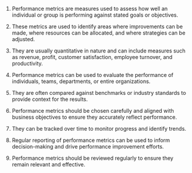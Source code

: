 1. Performance metrics are measures used to assess how well an individual or group is performing against stated goals or objectives.

2. These metrics are used to identify areas where improvements can be made, where resources can be allocated, and where strategies can be adjusted.

3. They are usually quantitative in nature and can include measures such as revenue, profit, customer satisfaction, employee turnover, and productivity.

4. Performance metrics can be used to evaluate the performance of individuals, teams, departments, or entire organizations.

5. They are often compared against benchmarks or industry standards to provide context for the results.

6. Performance metrics should be chosen carefully and aligned with business objectives to ensure they accurately reflect performance.

7. They can be tracked over time to monitor progress and identify trends.

8. Regular reporting of performance metrics can be used to inform decision-making and drive performance improvement efforts.

9. Performance metrics should be reviewed regularly to ensure they remain relevant and effective.